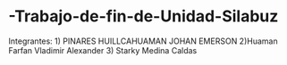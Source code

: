 # -Trabajo-de-fin-de-Unidad-Silabuz
Integrantes: 1) PINARES HUILLCAHUAMAN JOHAN EMERSON 2)Huaman Farfan Vladimir Alexander 3) Starky Medina Caldas
